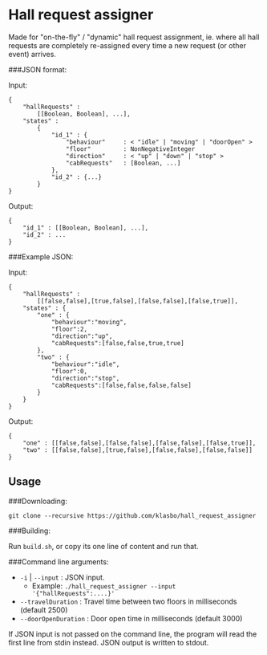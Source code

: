 Hall request assigner
=====================

Made for "on-the-fly" / "dynamic" hall request assignment, ie. where all hall requests are completely re-assigned every time a new request (or other event) arrives.

###JSON format:

Input:
```
{
    "hallRequests" : 
        [[Boolean, Boolean], ...],
    "states" : 
        {
            "id_1" : {
                "behaviour"     : < "idle" | "moving" | "doorOpen" >
                "floor"         : NonNegativeInteger
                "direction"     : < "up" | "down" | "stop" >
                "cabRequests"   : [Boolean, ...]
            },
            "id_2" : {...}
        }
}
```

Output:
```
{
    "id_1" : [[Boolean, Boolean], ...],
    "id_2" : ...
}
```




###Example JSON:

Input:
```
{
    "hallRequests" : 
        [[false,false],[true,false],[false,false],[false,true]],
    "states" : {
        "one" : {
            "behaviour":"moving",
            "floor":2,
            "direction":"up",
            "cabRequests":[false,false,true,true]
        },
        "two" : {
            "behaviour":"idle",
            "floor":0,
            "direction":"stop",
            "cabRequests":[false,false,false,false]
        }
    }
}
```

Output:
```
{
    "one" : [[false,false],[false,false],[false,false],[false,true]],
    "two" : [[false,false],[true,false],[false,false],[false,false]]
}
```


Usage
-----

###Downloading:

`git clone --recursive https://github.com/klasbo/hall_request_assigner`

###Building:

Run `build.sh`, or copy its one line of content and run that.

###Command line arguments:

 - `-i` | `--input` : JSON input. 
   - Example: `./hall_request_assigner --input '{"hallRequests":....}'`
 - `--travelDuration` : Travel time between two floors in milliseconds (default 2500)
 - `--doorOpenDuration` : Door open time in milliseconds (default 3000)
 
If JSON input is not passed on the command line, the program will read the first line from stdin instead. JSON output is written to stdout.
